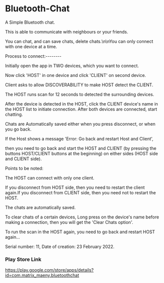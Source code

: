 # Bluetooth-Chat
A Simple Bluetooth chat.


This is able to communicate with neighbours or your friends.

You can chat, and can save chats, delete chats.\n\nYou can only connect with one device at a time.

Process to connect:--------

Initially open the app in TWO devices, which you want to connect.

Now click 'HOST' in one device and click 'CLIENT' on second device.

Client asks to allow DISCOVERABILITY to make HOST detect the CLIENT.

The HOST runs scan for 12 seconds to detected the surrounding devices.

After the device is detected in the HOST, click the CLIENT device's name in the HOST list to initiate connection. After both devices are connected, start chatting.

Chats are Automatically saved either when you press disconnect, or when you go back.

If the Host shows a message 'Error: Go back and restart Host and Client',

then you need to go back and start the HOST and CLIENT (by pressing the buttons HOST/CLIENT buttons at the beginning) on either sides (HOST side and CLIENT side).

Points to be noted:

The HOST can connect with only one client.

If you disconnect from HOST side, then you need to restart the client again.If you disconnect from CLIENT side, then you need not to restart the HOST.

The chats are automatically saved.

To clear chats of a certain devices, Long press on the device's name before making a connection, then you will get the 'Clear Chats option'.

To run the scan in the HOST again, you need to go back and restart HOST again...

Serial number: 11, Date of creation: 23 February 2022.

### Play Store Link

https://play.google.com/store/apps/details?id=com.matrix_maeny.bluetoothchat

